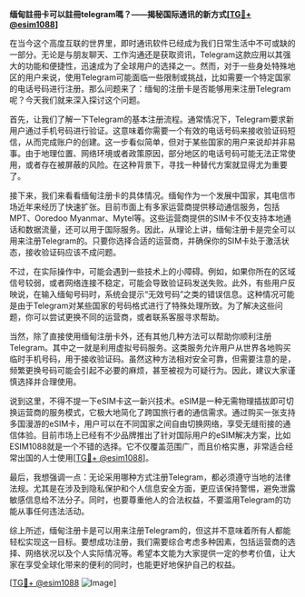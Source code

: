 **缅甸註冊卡可以註冊telegram嗎？——揭秘国际通讯的新方式[[TG💪+ @esim1088](https://t.me/s/esim1088)]**

在当今这个高度互联的世界里，即时通讯软件已经成为我们日常生活中不可或缺的一部分。无论是与朋友聊天、工作沟通还是获取资讯，Telegram这款应用以其强大的功能和便捷性，迅速成为了全球用户的选择之一。然而，对于一些身处特殊地区的用户来说，使用Telegram可能面临一些限制或挑战，比如需要一个特定国家的电话号码进行注册。那么问题来了：缅甸的注册卡是否能够用来注册Telegram呢？今天我们就来深入探讨这个问题。

首先，让我们了解一下Telegram的基本注册流程。通常情况下，Telegram要求新用户通过手机号码进行验证。这意味着你需要一个有效的电话号码来接收验证码短信，从而完成账户的创建。这一步看似简单，但对于某些国家的用户来说却并非易事。由于地理位置、网络环境或者政策原因，部分地区的电话号码可能无法正常使用，或者存在被屏蔽的风险。在这种背景下，寻找一种替代方案就显得尤为重要了。

接下来，我们来看看缅甸注册卡的具体情况。缅甸作为一个发展中国家，其电信市场近年来经历了快速扩张。目前市面上有多家运营商提供移动通信服务，包括MPT、Ooredoo Myanmar、Mytel等。这些运营商提供的SIM卡不仅支持本地通话和数据流量，还可以用于国际服务。因此，从理论上讲，缅甸注册卡是完全可以用来注册Telegram的。只要你选择合适的运营商，并确保你的SIM卡处于激活状态，接收验证码应该不成问题。

不过，在实际操作中，可能会遇到一些技术上的小障碍。例如，如果你所在的区域信号较弱，或者网络连接不稳定，可能会导致验证码发送失败。此外，有些用户反映说，在输入缅甸号码时，系统会提示“无效号码”之类的错误信息。这种情况可能是由于Telegram对某些国家的号码格式进行了特殊处理所致。为了解决这些问题，你可以尝试更换不同的运营商，或者联系客服寻求帮助。

当然，除了直接使用缅甸注册卡外，还有其他几种方法可以帮助你顺利注册Telegram。其中之一就是利用虚拟号码服务。这类服务允许用户从世界各地购买临时手机号码，用于接收验证码。虽然这种方法相对安全可靠，但需要注意的是，频繁更换号码可能会引起不必要的麻烦，甚至被视为可疑行为。因此，建议大家谨慎选择并合理使用。

说到这里，不得不提一下eSIM卡这一新兴技术。eSIM是一种无需物理插拔即可切换运营商的服务模式，它极大地简化了跨国旅行者的通信需求。通过购买一张支持多国漫游的eSIM卡，用户可以在不同国家之间自由切换网络，享受无缝衔接的通信体验。目前市场上已经有不少品牌推出了针对国际用户的eSIM解决方案，比如ESIM1088就是一个不错的选择。它不仅覆盖范围广，而且价格实惠，非常适合经常出国的人士使用[[TG💪+ @esim1088](https://t.me/s/esim1088)]。

最后，我想强调一点：无论采用哪种方式注册Telegram，都必须遵守当地的法律法规。尤其是在涉及到隐私保护和个人信息安全方面，更应该保持警惕，避免泄露敏感信息给不法分子。同时，也要尊重他人的合法权益，不要滥用Telegram的功能从事任何违法活动。

综上所述，缅甸注册卡是可以用来注册Telegram的，但这并不意味着所有人都能轻松实现这一目标。要想成功注册，我们需要综合考虑多种因素，包括运营商的选择、网络状况以及个人实际情况等。希望本文能为大家提供一定的参考价值，让大家在享受全球化带来的便利的同时，也能更好地保护自己的权益。

[[TG💪+ @esim1088](https://t.me/s/esim1088) ![Image](https://i.postimg.cc/4NQfJmqS/Snipaste-2025-05-13-00-14-12.png)]